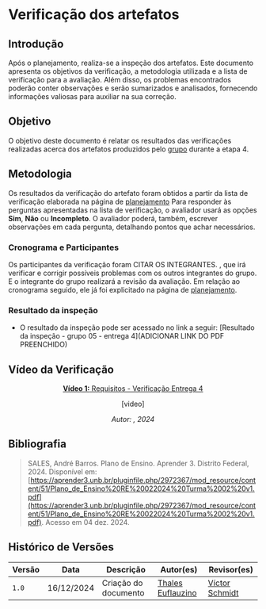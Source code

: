 # Verificação dos artefatos

## Introdução

Após o planejamento, realiza-se a inspeção dos artefatos. Este documento apresenta os objetivos da verificação, a metodologia utilizada e a lista de verificação para a avaliação. Além disso, os problemas encontrados poderão conter observações e serão sumarizados e analisados, fornecendo informações valiosas para auxiliar na sua correção.

## Objetivo

O objetivo deste documento é relatar os resultados das verificações realizadas acerca dos artefatos produzidos pelo [grupo](https://github.com/Requisitos-de-Software/2024.2-TesouroDireto) durante a etapa 4.

## Metodologia

Os resultados da verificação do artefato foram obtidos a partir da lista de verificação elaborada na página de [planejamento](../entrega4/planej-verificacao-e3-gp5.md) Para responder às perguntas apresentadas na lista de verificação, o avaliador usará as opções **Sim**, **Não** ou **Incompleto**. O avaliador poderá, também, escrever observações em cada pergunta, detalhando pontos que achar necessários.

### Cronograma e Participantes

Os participantes da verificação foram CITAR OS INTEGRANTES. [](https://github.com/), que irá verificar e corrigir possíveis problemas com os outros integrantes do grupo. E o integrante do grupo [](https://github.com/) realizará a revisão da avaliação. Em relação ao cronograma seguido, ele já foi explicitado na página de [planejamento](../entrega4/planej-verificacao-e4-gp5.md).

### Resultado da inspeção

- O resultado da inspeção pode ser acessado no link a seguir: [Resultado da inspeção - grupo 05 - entrega 4](ADICIONAR LINK DO PDF PREENCHIDO)

## Vídeo da Verificação

<center>

[**Vídeo 1:** Requisitos - Verificação Entrega 4](https://youtu.be/)

[video]

_Autor: [](https://github.com/), 2024_

</center>

## Bibliografia

> SALES, André Barros. Plano de Ensino. Aprender 3. Distrito Federal, 2024. Disponível em: [https://aprender3.unb.br/pluginfile.php/2972367/mod_resource/content/51/Plano_de_Ensino%20RE%20022024%20Turma%2002%20v1.pdf](https://aprender3.unb.br/pluginfile.php/2972367/mod_resource/content/51/Plano_de_Ensino%20RE%20022024%20Turma%2002%20v1.pdf). Acesso em 04 dez. 2024.



## Histórico de Versões

| Versão  | Data | Descrição | Autor(es) | Revisor(es) |
| -------- | ------ | ------ | ---------- | ---------- |
| `1.0` | 16/12/2024 | Criação do documento  | [Thales Euflauzino](https://github.com/thaleseuflauzino) | [Víctor Schmidt](https://github.com/moonshinerd)  |
